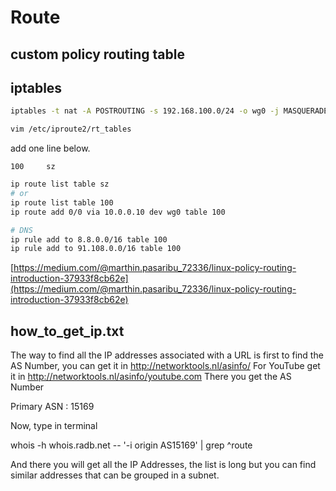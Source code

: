 # Route

## custom policy routing table

## iptables

```bash
iptables -t nat -A POSTROUTING -s 192.168.100.0/24 -o wg0 -j MASQUERADE
```

```bash
vim /etc/iproute2/rt_tables
```

add one line below.

```text
100     sz
```

```bash
ip route list table sz 
# or
ip route list table 100
ip route add 0/0 via 10.0.0.10 dev wg0 table 100

# DNS
ip rule add to 8.8.0.0/16 table 100
ip rule add to 91.108.0.0/16 table 100
```

[https://medium.com/@marthin.pasaribu_72336/linux-policy-routing-introduction-37933f8cb62e](https://medium.com/@marthin.pasaribu_72336/linux-policy-routing-introduction-37933f8cb62e) 

## how_to_get_ip.txt

The way to find all the IP addresses associated with a URL is first to find the AS Number, you can get it in http://networktools.nl/asinfo/ For YouTube get it in http://networktools.nl/asinfo/youtube.com There you get the AS Number

Primary ASN : 15169

Now, type in terminal

whois -h whois.radb.net -- '-i origin AS15169' | grep ^route

And there you will get all the IP Addresses, the list is long but you can find similar addresses that can be grouped in a subnet.

